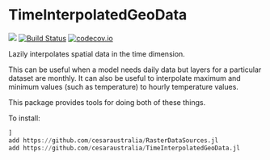 # TimeInterpolatedGeoData

[![](https://img.shields.io/badge/docs-dev-blue.svg)](https://cesaraustralia.github.io/TimeInterpolatedGeoData.jl/dev/)
[![Build Status](https://travis-ci.com/cesaraustralia/TimeInterpolatedGeoData.jl.svg?branch=master)](https://travis-ci.com/cesaraustralia/TimeInterpolatedGeoData.jl)
[![codecov.io](http://codecov.io/github/cesaraustralia/TimeInterpolatedGeoData.jl/coverage.svg?branch=master)](http://codecov.io/github/cesaraustralia/TimeInterpolatedGeoData.jl?branch=master)


Lazily interpolates spatial data in the time dimension. 

This can be useful when a model needs daily data but layers for a particular dataset are monthly.
It can also be useful to interpolate maximum and minimum values (such as temperature) 
to hourly temperature values.

This package provides tools for doing both of these things.


To install:

```julia
] 
add https://github.com/cesaraustralia/RasterDataSources.jl
add https://github.com/cesaraustralia/TimeInterpolatedGeoData.jl
```
